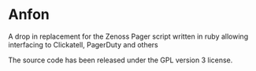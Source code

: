 Anfon
======

A drop in replacement for the Zenoss Pager script written in ruby allowing interfacing to Clickatell, PagerDuty and others 

The source code has been released under the GPL version 3 license.


